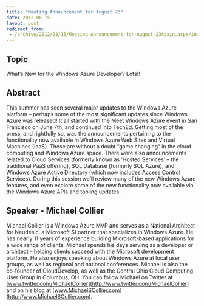 ```yaml
---
title: "Meeting Announcement for August 23"
date: 2012-08-15
layout: post
redirect_from:
 - /archive/2012/08/15/Meeting-Announcement-for-August-23Again.aspx/index.html
---
```


## Topic

What’s New for the Windows Azure Developer? Lots!!

## Abstract

This summer has seen several major updates to the Windows Azure platform – perhaps some of the most significant updates since Windows Azure was released! It all started with the Meet Windows Azure event in San Francisco on June 7th, and continued into TechEd. Getting most of the press, and rightfully so, was the announcements pertaining to the functionality now available in Windows Azure Web Sites and Virtual Machines (IaaS). These are without a doubt “game changing” in the cloud computing and Windows Azure space. There were also announcements related to Cloud Services (formerly known as ‘Hosted Services’ – the traditional PaaS offering), SQL Database (formerly SQL Azure), and Windows Azure Active Directory (which now includes Access Control Services). During this session we’ll review many of the new Windows Azure features, and even explore some of the new functionality now available via the Windows Azure APIs and tooling updates.

## Speaker - Michael Collier

Michael Collier is a Windows Azure MVP and serves as a National Architect for Neudesic, a Microsoft SI partner that specializes in Windows Azure. He has nearly 11 years of experience building Microsoft-based applications for a wide range of clients. Michael spends his days serving as a developer or architect – helping clients succeed with the Microsoft development platform. He also enjoys speaking about Windows Azure at local user groups, as well as regional and national conferences. Michael is also the co-founder of CloudDevelop, as well as the Central Ohio Cloud Computing User Group in Columbus, OH. You can follow Michael on Twitter at [www.twitter.com/MichaelCollier](http://www.twitter.com/MichaelCollier) and on his blog at [www.MichaelSCollier.com](http://www.MichaelSCollier.com).
